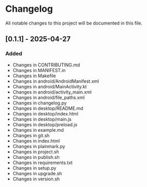 # Changelog

All notable changes to this project will be documented in this file.

## [0.1.1] - 2025-04-27

### Added
- Changes in CONTRIBUTING.md
- Changes in MANIFEST.in
- Changes in Makefile
- Changes in android/AndroidManifest.xml
- Changes in android/MainActivity.kt
- Changes in android/activity_main.xml
- Changes in android/file_paths.xml
- Changes in changelog.py
- Changes in desktop/README.md
- Changes in desktop/index.html
- Changes in desktop/main.js
- Changes in desktop/preload.js
- Changes in example.md
- Changes in git.sh
- Changes in index.html
- Changes in plainmark.py
- Changes in project.sh
- Changes in publish.sh
- Changes in requirements.txt
- Changes in setup.py
- Changes in upgrade.sh
- Changes in version.sh

